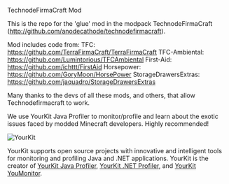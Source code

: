 TechnodeFirmaCraft Mod

This is the repo for the 'glue' mod in the modpack TechnodeFirmaCraft (http://github.com/anodecathode/technodefirmacraft). 

Mod includes code from:
TFC: https://github.com/TerraFirmaCraft/TerraFirmaCraft
TFC-Ambiental: https://github.com/Lumintorious/TFCAmbiental
First-Aid: https://github.com/ichttt/FirstAid
Horsepower: https://github.com/GoryMoon/HorsePower
StorageDrawersExtras: https://github.com/jaquadro/StorageDrawersExtras


Many thanks to the devs of all these mods, and others, that allow Technodefirmacraft to work.

We use YourKit Java Profiler to monitor/profile and learn about the exotic issues faced by modded Minecraft developers. Highly recommended!

![YourKit](https://www.yourkit.com/images/yklogo.png)

YourKit supports open source projects with innovative and intelligent tools
for monitoring and profiling Java and .NET applications.
YourKit is the creator of <a href="https://www.yourkit.com/java/profiler/">YourKit Java Profiler</a>,
<a href="https://www.yourkit.com/.net/profiler/">YourKit .NET Profiler</a>,
and <a href="https://www.yourkit.com/youmonitor/">YourKit YouMonitor</a>.
